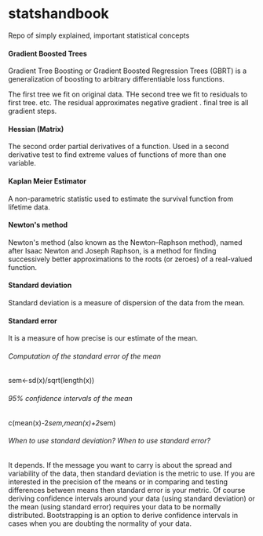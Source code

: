 # statshandbook
Repo of simply explained, important statistical concepts

#### Gradient Boosted Trees
Gradient Tree Boosting or Gradient Boosted Regression Trees (GBRT) is a generalization of boosting to arbitrary differentiable loss functions.

The first tree we fit on original data. THe second tree we fit to residuals to first tree. etc. The residual approximates negative gradient . final tree is all gradient steps.

#### Hessian (Matrix)
The second order partial derivatives of a function. Used in a second derivative test to find extreme values of functions of more than one variable.


#### Kaplan Meier Estimator
A non-parametric statistic used to estimate the survival function from lifetime data.


#### Newton's method
Newton's method (also known as the Newton–Raphson method), named after Isaac Newton and Joseph Raphson, is a method for finding successively better approximations to the roots (or zeroes) of a real-valued function.


#### Standard deviation
Standard deviation is a measure of dispersion of the data from the mean.

#### Standard error
It is a measure of how precise is our estimate of the mean.
###### Computation of the standard error of the mean
sem<-sd(x)/sqrt(length(x))
###### 95% confidence intervals of the mean
c(mean(x)-2*sem,mean(x)+2*sem)
###### When to use standard deviation? When to use standard error?
It depends. If the message you want to carry is about the spread and variability of the data, then standard deviation is the metric to use. If you are interested in the precision of the means or in comparing and testing differences between means then standard error is your metric. Of course deriving confidence intervals around your data (using standard deviation) or the mean (using standard error) requires your data to be normally distributed. Bootstrapping is an option to derive confidence intervals in cases when you are doubting the normality of your data.
